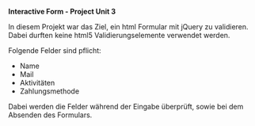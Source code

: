 **Interactive Form - Project Unit 3**

In diesem Projekt war das Ziel, ein html Formular mit jQuery zu validieren. Dabei durften keine html5 Validierungselemente verwendet werden. 

Folgende Felder sind pflicht:
- Name
- Mail
- Aktivitäten
- Zahlungsmethode

Dabei werden die Felder während der Eingabe überprüft, sowie bei dem Absenden des Formulars. 
